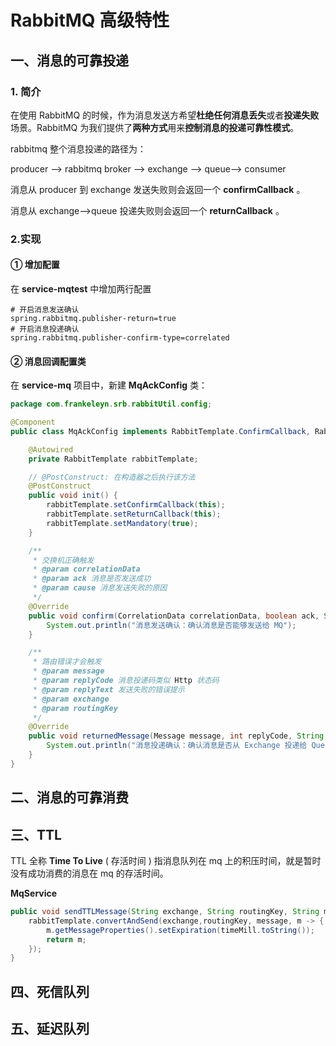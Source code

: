 # RabbitMQ 高级特性



## 一、消息的可靠投递



### 1. 简介

在使用 RabbitMQ 的时候，作为消息发送方希望**杜绝任何消息丢失**或者**投递失败**场景。RabbitMQ 为我们提供了**两种方式**用来**控制消息的投递可靠性模式**。

rabbitmq 整个消息投递的路径为：

producer —> rabbitmq broker —> exchange —> queue—> consumer

消息从 producer 到 exchange 发送失败则会返回一个 **confirmCallback** 。

消息从 exchange–>queue 投递失败则会返回一个 **returnCallback** 。



### 2.实现

#### ① 增加配置

在 **service-mqtest** 中增加两行配置

```properties
# 开启消息发送确认
spring.rabbitmq.publisher-return=true
# 开启消息投递确认
spring.rabbitmq.publisher-confirm-type=correlated
```

#### ② 消息回调配置类

在 **service-mq** 项目中，新建 **MqAckConfig** 类：

```java
package com.frankeleyn.srb.rabbitUtil.config;

@Component
public class MqAckConfig implements RabbitTemplate.ConfirmCallback, RabbitTemplate.ReturnCallback{

    @Autowired
    private RabbitTemplate rabbitTemplate;

    // @PostConstruct: 在构造器之后执行该方法
    @PostConstruct
    public void init() {
        rabbitTemplate.setConfirmCallback(this);
        rabbitTemplate.setReturnCallback(this);
        rabbitTemplate.setMandatory(true);
    }

    /**
     * 交换机正确触发
     * @param correlationData
     * @param ack 消息是否发送成功
     * @param cause 消息发送失败的原因
     */
    @Override
    public void confirm(CorrelationData correlationData, boolean ack, String cause) {
        System.out.println("消息发送确认：确认消息是否能够发送给 MQ");
    }

    /**
     * 路由错误才会触发
     * @param message
     * @param replyCode 消息投递码类似 Http 状态码
     * @param replyText 发送失败的错误提示
     * @param exchange
     * @param routingKey
     */
    @Override
    public void returnedMessage(Message message, int replyCode, String replyText, String exchange, String routingKey) {
        System.out.println("消息投递确认：确认消息是否从 Exchange 投递给 Queue" + replyCode + " --- " + replyText);
    }
}
```





## 二、消息的可靠消费





## 三、TTL

TTL 全称 **Time To Live** ( 存活时间 ) 指消息队列在 mq 上的积压时间，就是暂时没有成功消费的消息在 mq 的存活时间。



**MqService**

```java
public void sendTTLMessage(String exchange, String routingKey, String message, Long timeMill) {
    rabbitTemplate.convertAndSend(exchange,routingKey, message, m -> {
        m.getMessageProperties().setExpiration(timeMill.toString());
        return m;
    });
}
```





## 四、死信队列





## 五、延迟队列

